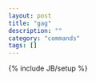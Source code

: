 ```yaml
---
layout: post
title: "gag"
description: ""
category: "commands"
tags: []
---
```

{% include JB/setup %}

